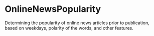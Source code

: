 # OnlineNewsPopularity
Determining the popularity of online news articles prior to publication, based on weekdays, polarity of the words, and other features.
